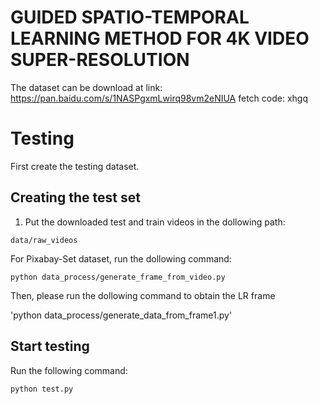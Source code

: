 
# GUIDED SPATIO-TEMPORAL LEARNING METHOD FOR 4K VIDEO SUPER-RESOLUTION
The dataset can be download at link: https://pan.baidu.com/s/1NASPgxmLwirq98vm2eNIUA  fetch code: xhgq
# Testing #
First create the testing dataset.

## Creating the test set ## 

1. Put the downloaded test and train videos in the dollowing path:

`data/raw_videos`

For Pixabay-Set dataset, run the dollowing command:

`python data_process/generate_frame_from_video.py`

Then, please run the dollowing command to obtain the LR frame

'python data_process/generate_data_from_frame1.py'

## Start testing ## 

Run the following command:

`python test.py`
